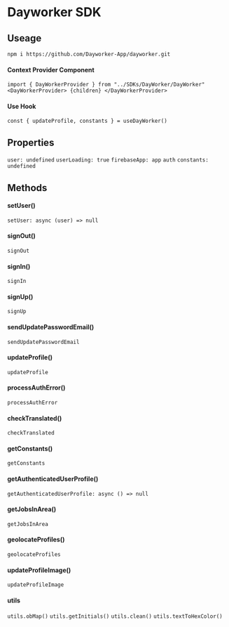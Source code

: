 # Dayworker SDK

## Useage
`npm i https://github.com/Dayworker-App/dayworker.git`

#### Context Provider Component
`import { DayWorkerProvider } from "../SDKs/DayWorker/DayWorker"`
`
<DayWorkerProvider>
    {children}
</DayWorkerProvider>
`

#### Use Hook
`const { updateProfile, constants } = useDayWorker()`

## Properties
`user: undefined`
`userLoading: true`
`firebaseApp: app`
`auth`
`constants: undefined`

## Methods
#### setUser()
`setUser: async (user) => null`
#### signOut()
`signOut`
#### signIn()
`signIn`
#### signUp()
`signUp`
#### sendUpdatePasswordEmail()
`sendUpdatePasswordEmail`
#### updateProfile()
`updateProfile`
#### processAuthError()
`processAuthError`
#### checkTranslated()
`checkTranslated`
#### getConstants()
`getConstants`
#### getAuthenticatedUserProfile()
`getAuthenticatedUserProfile: async () => null`
#### getJobsInArea()
`getJobsInArea`
#### geolocateProfiles()
`geolocateProfiles`
#### updateProfileImage()
`updateProfileImage`
#### utils
`utils.obMap()`
`utils.getInitials()`
`utils.clean()`
`utils.textToHexColor()`